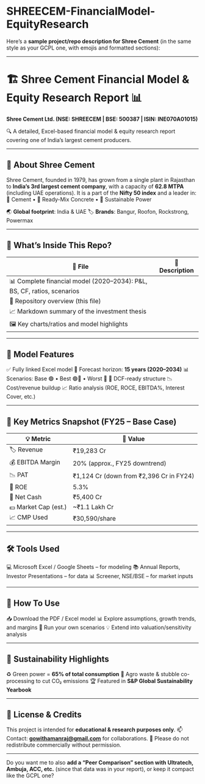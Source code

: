 # SHREECEM-FinancialModel-EquityResearch
Here’s a **sample project/repo description for Shree Cement** (in the same style as your GCPL one, with emojis and formatted sections):

---

# 🏗️ Shree Cement Financial Model & Equity Research Report 📊

**Shree Cement Ltd. (NSE: SHREECEM | BSE: 500387 | ISIN: INE070A01015)**

🔍 A detailed, Excel-based financial model & equity research report covering one of India’s largest cement producers.

---

## 🏢 About Shree Cement

Shree Cement, founded in 1979, has grown from a single plant in Rajasthan to **India’s 3rd largest cement company**, with a capacity of **62.8 MTPA** (including UAE operations).
It is a part of the **Nifty 50 index** and a leader in:
🧱 Cement • 🏢 Ready-Mix Concrete • 🌱 Sustainable Power

🌏 **Global footprint**: India & UAE
🏷️ **Brands**: Bangur, Roofon, Rockstrong, Powermax

---

## 📁 What’s Inside This Repo?

| 📄 File                                                                 | 📌 Description |
| ----------------------------------------------------------------------- | -------------- |
| 📊 Complete financial model (2020–2034): P&L, BS, CF, ratios, scenarios |                |
| 📘 Repository overview (this file)                                      |                |
| 📈 Markdown summary of the investment thesis                            |                |
| 🖼️ Key charts/ratios and model highlights                              |                |

---

## 🔧 Model Features

✅ Fully linked Excel model
🧮 Forecast horizon: **15 years (2020–2034)**
📊 Scenarios: Base 🟢 • Best 🟢🔼 • Worst 🔴
💸 DCF-ready structure
📉 Cost/revenue buildup
📈 Ratio analysis (ROE, ROCE, EBITDA%, Interest Cover, etc.)

---

## 📌 Key Metrics Snapshot (FY25 – Base Case)

| 💡 **Metric**        | 🔢 **Value**                            |
| -------------------- | --------------------------------------- |
| 🏷️ Revenue          | ₹19,283 Cr                              |
| 💰 EBITDA Margin     | 20% (approx., FY25 downtrend)           |
| 📉 PAT               | ₹1,124 Cr (down from ₹2,396 Cr in FY24) |
| 🔁 ROE               | 5.3%                                    |
| 🏦 Net Cash          | ₹5,400 Cr                               |
| 💵 Market Cap (est.) | ~₹1.1 Lakh Cr                           |
| 📈 CMP Used          | ₹30,590/share                           |

---

## 🛠️ Tools Used

💻 Microsoft Excel / Google Sheets – for modeling
📚 Annual Reports, Investor Presentations – for data
📊 Screener, NSE/BSE – for market inputs

---

## 🚀 How To Use

📥 Download the PDF / Excel model
📊 Explore assumptions, growth trends, and margins
🔁 Run your own scenarios
💡 Extend into valuation/sensitivity analysis

---

## 🌱 Sustainability Highlights

♻️ Green power = **65% of total consumption**
🌾 Agro waste & stubble co-processing to cut CO₂ emissions
🏆 Featured in **S&P Global Sustainability Yearbook**

---

## 📜 License & Credits

This project is intended for **educational & research purposes only**.
📫 Contact: **[gowithamanraj@gmail.com](mailto:gowithamanraj@gmail.com)** for collaborations.
📎 Please do not redistribute commercially without permission.

---

Do you want me to also **add a “Peer Comparison” section with Ultratech, Ambuja, ACC, etc.** (since that data was in your report), or keep it compact like the GCPL one?
